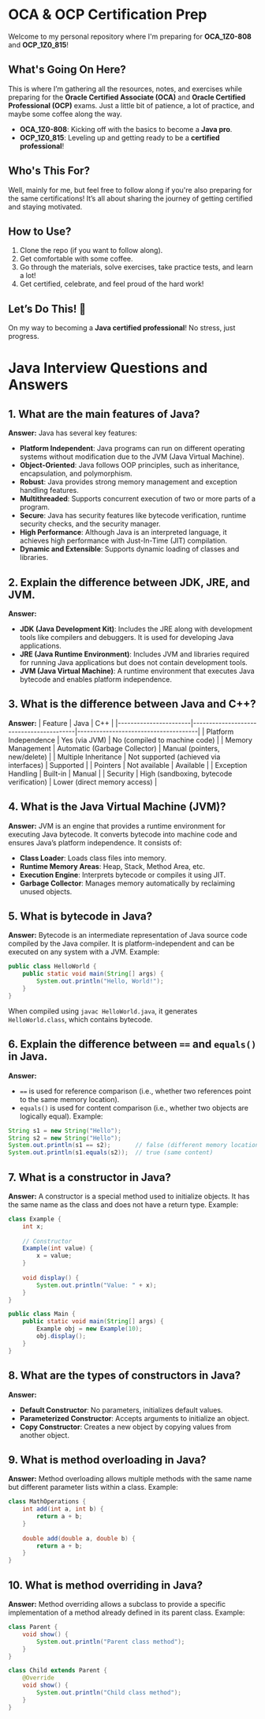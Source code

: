 # OCA & OCP Certification Prep

Welcome to my personal repository where I'm preparing for **OCA_1Z0-808** and **OCP_1Z0_815**!

## What's Going On Here?

This is where I’m gathering all the resources, notes, and exercises while preparing for the **Oracle Certified Associate (OCA)** and **Oracle Certified Professional (OCP)** exams. Just a little bit of patience, a lot of practice, and maybe some coffee along the way.

- **OCA_1Z0-808**: Kicking off with the basics to become a **Java pro**.
- **OCP_1Z0_815**: Leveling up and getting ready to be a **certified professional**!

## Who's This For?

Well, mainly for me, but feel free to follow along if you're also preparing for the same certifications! It’s all about sharing the journey of getting certified and staying motivated.

## How to Use?

1. Clone the repo (if you want to follow along).
2. Get comfortable with some coffee.
3. Go through the materials, solve exercises, take practice tests, and learn a lot!
4. Get certified, celebrate, and feel proud of the hard work!

## Let’s Do This! 🎉

On my way to becoming a **Java certified professional**! No stress, just progress.




# Java Interview Questions and Answers

## 1. What are the main features of Java?
**Answer:** Java has several key features:
- **Platform Independent**: Java programs can run on different operating systems without modification due to the JVM (Java Virtual Machine).
- **Object-Oriented**: Java follows OOP principles, such as inheritance, encapsulation, and polymorphism.
- **Robust**: Java provides strong memory management and exception handling features.
- **Multithreaded**: Supports concurrent execution of two or more parts of a program.
- **Secure**: Java has security features like bytecode verification, runtime security checks, and the security manager.
- **High Performance**: Although Java is an interpreted language, it achieves high performance with Just-In-Time (JIT) compilation.
- **Dynamic and Extensible**: Supports dynamic loading of classes and libraries.

## 2. Explain the difference between JDK, JRE, and JVM.
**Answer:**
- **JDK (Java Development Kit)**: Includes the JRE along with development tools like compilers and debuggers. It is used for developing Java applications.
- **JRE (Java Runtime Environment)**: Includes JVM and libraries required for running Java applications but does not contain development tools.
- **JVM (Java Virtual Machine)**: A runtime environment that executes Java bytecode and enables platform independence.

## 3. What is the difference between Java and C++?
**Answer:**
| Feature               | Java                                     |              C++                     |
|-----------------------|-----------------------------------------|--------------------------------------|
| Platform Independence | Yes (via JVM)                            |   No (compiled to machine code)      |
| Memory Management     | Automatic (Garbage Collector)            | Manual (pointers, new/delete)        |
| Multiple Inheritance  | Not supported (achieved via interfaces)  | Supported                            |
| Pointers              | Not available                            | Available                            |
| Exception Handling    | Built-in                                 | Manual                               |
| Security              | High (sandboxing, bytecode verification) | Lower (direct memory access)         |

## 4. What is the Java Virtual Machine (JVM)?
**Answer:** JVM is an engine that provides a runtime environment for executing Java bytecode. It converts bytecode into machine code and ensures Java’s platform independence. It consists of:
- **Class Loader**: Loads class files into memory.
- **Runtime Memory Areas**: Heap, Stack, Method Area, etc.
- **Execution Engine**: Interprets bytecode or compiles it using JIT.
- **Garbage Collector**: Manages memory automatically by reclaiming unused objects.

## 5. What is bytecode in Java?
**Answer:**
Bytecode is an intermediate representation of Java source code compiled by the Java compiler. It is platform-independent and can be executed on any system with a JVM. Example:
```java
public class HelloWorld {
    public static void main(String[] args) {
        System.out.println("Hello, World!");
    }
}
```
When compiled using `javac HelloWorld.java`, it generates `HelloWorld.class`, which contains bytecode.

## 6. Explain the difference between `==` and `equals()` in Java.
**Answer:**
- `==` is used for reference comparison (i.e., whether two references point to the same memory location).
- `equals()` is used for content comparison (i.e., whether two objects are logically equal).
  Example:
```java
String s1 = new String("Hello");
String s2 = new String("Hello");
System.out.println(s1 == s2);       // false (different memory locations)
System.out.println(s1.equals(s2));  // true (same content)
```

## 7. What is a constructor in Java?
**Answer:**
A constructor is a special method used to initialize objects. It has the same name as the class and does not have a return type. Example:
```java
class Example {
    int x;
    
    // Constructor
    Example(int value) {
        x = value;
    }
    
    void display() {
        System.out.println("Value: " + x);
    }
}

public class Main {
    public static void main(String[] args) {
        Example obj = new Example(10);
        obj.display();
    }
}
```

## 8. What are the types of constructors in Java?
**Answer:**
- **Default Constructor**: No parameters, initializes default values.
- **Parameterized Constructor**: Accepts arguments to initialize an object.
- **Copy Constructor**: Creates a new object by copying values from another object.

## 9. What is method overloading in Java?
**Answer:**
Method overloading allows multiple methods with the same name but different parameter lists within a class.
Example:
```java
class MathOperations {
    int add(int a, int b) {
        return a + b;
    }
    
    double add(double a, double b) {
        return a + b;
    }
}
```

## 10. What is method overriding in Java?
**Answer:**
Method overriding allows a subclass to provide a specific implementation of a method already defined in its parent class.
Example:
```java
class Parent {
    void show() {
        System.out.println("Parent class method");
    }
}

class Child extends Parent {
    @Override
    void show() {
        System.out.println("Child class method");
    }
}
```